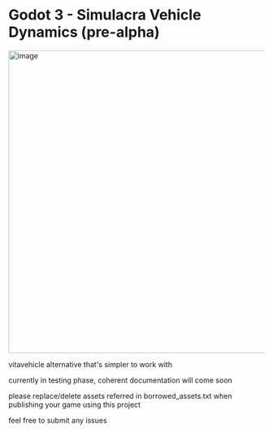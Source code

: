 # Godot 3 - Simulacra Vehicle Dynamics (pre-alpha)
<img width="1021" height="596" alt="image" src="https://github.com/user-attachments/assets/a30a9092-9a48-4f2e-a78b-3ad252b6f15b" />

vitavehicle alternative that's simpler to work with


currently in testing phase, coherent documentation will come soon

please replace/delete assets referred in borrowed_assets.txt when publishing your game using this project

feel free to submit any issues
